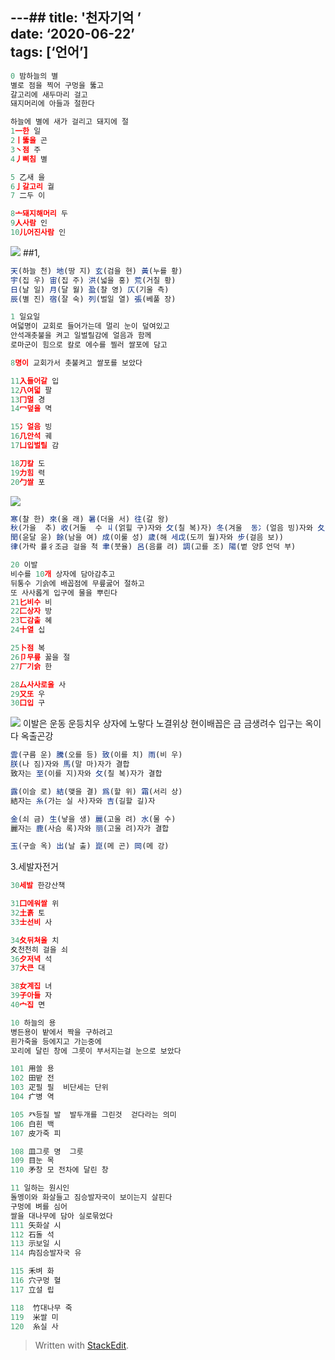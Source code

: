 
---## title: '천자기억 ’  
date: ‘2020-06-22’  
tags: [‘언어’]
---

```js
0 밤하늘의 별
별로 점을 찍어 구멍을 뚫고
갈고리에 새두마리 걸고
돼지머리에 아들과 절한다

하늘에 별에 새가 걸리고 돼지에 절
1一한 일
2丨뚫을 곤
3丶점 주
4丿삐침 별

5 乙새 을
6亅갈고리 궐
7 二두 이

8亠돼지해머리 두
9人사람 인
10儿어진사람 인
```
![](https://i.ibb.co/HpFm3Qs/01.png)
##1,
```js
天(하늘 천) 地(땅 지) 玄(검을 현) 黃(누를 황)
宇(집 우) 宙(집 주) 洪(넓을 홍) 荒(거칠 황)
日(날 일) 月(달 월) 盈(찰 영) 仄(기울 측)
辰(별 진) 宿(잘 숙) 列(벌일 열) 張(베풀 장)
```

```js
1 일요일
여덟명이 교회로 들어가는데 멀리 눈이 덮여있고
안석괘촛불을 켜고 일벌릴감에 얼음과 함께
로마군이 힘으로 칼로 에수를 찔러 쌀포에 담고

8명이 교회가서 촛불켜고 쌀포를 보았다

11入들어갈 입
12八여덟 팔
13冂멀 경
14冖덮을 멱

15冫얼음 빙
16几안석 궤
17凵입벌릴 감

18刀칼 도
19力힘 력
20勹쌀 포
```
![](https://i.ibb.co/6g5mJg2/2020-06-23-11-32-33.png)
```js
寒(찰 한) 來(올 래) 暑(더울 서) 往(갈 왕)
秋(가을  추) 收(거둘  수 丩(얽힐 구)자와 攵(칠 복)자) 冬(겨울  동冫(얼음 빙)자와 夂(뒤져 올 치)) 藏(감출  장)
閏(윤달 윤) 餘(남을 여) 成(이룰 성) 歲(해 세戉(도끼 월)자와 步(걸음 보))
律(가락 률彳조금 걸을 척 聿(붓율) 呂(음률 려) 調(고를 조) 陽(볕 양阝언덕 부)
```
```js
20 이발
비수를 10개 상자에 담아감추고
뒤통수 기슭에 배꼽점에 무릎굻어 절하고
또 사사롭게 입구에 물을 뿌린다
21匕비수 비
22匚상자 방
23匸감출 혜
24十열 십

25卜점 복
26卩무릎 꿇을 절
27厂기슭 한

28厶사사로울 사
29又또 우
30口입 구
```
![](https://lh3.googleusercontent.com/h6B15n4o5VRXTIuqmwi5GLxQQEe5kbPLZYT2QrOX8lnwmBAOyDBGMHu6zRpxRPJsO0KEmhtt5MK_AZ5CtBiozNaC1A5XhD-5xYHEpiIO_wsOmcJFGrDxJArk3X4XO0ZNPU2bOw6FiwaFZvqZkarHabc_FZxW8lzaWb9Qo4OOF2UAHdFhxLP0AiZmek09NurfsUHNbzQBc3UzFVogLnkZHX3yTE9fv8xFXgRRgOs7GBADyPetSOMEkugA0SjiOhEZs6StaAEpDKsNOC-uvBeZuz1HhkTZDheyv0ZunxckVvUPmfb1UShsF5pD6we4wSyATMHde2FgG_QoPvD9_mxBUT5DIw_VrmWyY_r6vxZySAcN_mcc5DArW8uTisGyCLD4T2CAxBAa2Ev_Khy6tz7C_9VQY5fjCJVISxEOUgO-yVb4eiyUYMb7glNsqGvQrOUYRZ40viX1a4RuFv_zQ2rjkMlg9ogZ8e4TaSwj4K4Ca7fRdvoehzWMLQZAfrxkLRgvuTt_B_HlDjL8zfwNXzXfd9dCjEzJwtPkFAwTHIqEChKYa_Jg3V_USA88vMv-t3Y4P7AGgjs0_TdFrl9QNcsVL8ejCavnelUpJ4Dg_qZYDheO5qD17ZCffl0CFTSC1ZHOyDLYX61YfXwssUzNdG5BSiQsWqeRML2lLgTmWmP8F7h5KW6nk71AjTzSxB-R=w423-h339-no?authuser=0)
이발은 운동  운등치우
상자에 노랗다  노결위상
현이배꼽은 금 금생려수
입구는 옥이다  옥출곤강
```js
雲(구름 운) 騰(오를 등) 致(이를 치) 雨(비 우)
朕(나 짐)자와 馬(말 마)자가 결합
致자는 至(이를 지)자와 攵(칠 복)자가 결합

露(이슬 로) 結(맺을 결) 爲(할 위) 霜(서리 상)
結자는 糸(가는 실 사)자와 吉(길할 길)자

金(쇠 금) 生(낳을 생) 麗(고울 려) 水(물 수)
麗자는 鹿(사슴 록)자와 丽(고울 려)자가 결합

玉(구슬 옥) 出(날 출) 崑(메 곤) 岡(메 강)

```
3.세발자전거
```js
30세발 한강산책

31囗에워쌀 위
32土흙 토
33士선비 사

34夂뒤쳐올 치
夊천천히 걸을 쇠
36夕저녁 석
37大큰 대

38女계집 녀
39子아들 자
40宀집 면
```

```js
10 하늘의 용
병든용이 밭에서 짝을 구하려고
흰가죽을 등에지고 가는중에
꼬리에 달린 창에 그릇이 부서지는걸 눈으로 보았다

101 用쓸 용
102 田밭 전
103 疋필 필  비단세는 단위
104 疒병 역

105 癶등질 발  발두개를 그린것  걷다라는 의미
106 白흰 백
107 皮가죽 피

108 皿그릇 명  그릇
109 目눈 목
110 矛창 모 전차에 달린 창

11 일하는 원시인
돌멩이와 화살들고 짐승발자국이 보이는지 살핀다
구멍에 벼를 심어 
쌀을 대나무에 담아 실로묶었다
111 矢화살 시
112 石돌 석
113 示보일 시
114 禸짐승발자국 유

115 禾벼 화
116 穴구멍 혈
117 立설 립

118  竹대나무 죽
119  米쌀 미
120  糸실 사


```





> Written with [StackEdit](https://stackedit.io/).
<!--stackedit_data:
eyJoaXN0b3J5IjpbLTE3MjgxMzE1MDcsMjk5Nzc5NTg2LC0xNz
k4OTQ4MzI4LDE4Njk5MjQ5NjQsMTUzNjMxODUzMSw1MDM2ODU2
ODAsLTExNDYzMzExMjIsNDcyOTQ1NTY4LC0yMDIzODgxNDE4LD
E0OTQ1NDM3MDQsLTQ0NTQwNjU2NiwtOTE3NDkxMzYyLC05MDA1
OTUwNjYsLTE3NTYwMDExNzYsMTgyNDI3NjgwMV19
-->